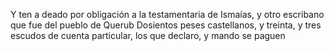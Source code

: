 Y ten a deado por obligación a la testamentaria de Ismaías, y otro escribano que fue del pueblo de Querub Dosientos peses castellanos, y treinta, y tres escudos de cuenta particular, los que declaro, y mando se paguen